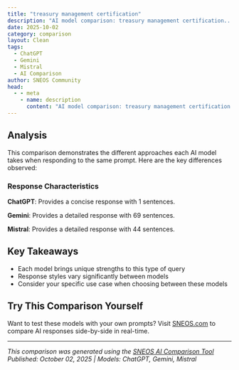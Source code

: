 ```yaml
---
title: "treasury management certification"
description: "AI model comparison: treasury management certification..."
date: 2025-10-02
category: comparison
layout: Clean
tags:
  - ChatGPT
  - Gemini
  - Mistral
  - AI Comparison
author: SNEOS Community
head:
  - - meta
    - name: description
      content: "AI model comparison: treasury management certification..."
---
```


<ChatComparison
  title="treasury management certification"
  prompt="treasury management certification"
  :responses='{
    "ChatGPT": "Treasury Management Certification is a professional credential designed for individuals who work in the field of treasury management. This certification can enhance knowledge, skills, and opportunities in managing a company&#39;s financial resources, cash flow, investments, and risk management.\n\nHere are some common treasury management certifications and their details:\n\n1. **Certified Treasury Professional (CTP)**:\n   - Offered by the Association for Financial Professionals (AFP).\n   - Focuses on various areas such as cash management, corporate finance, risk management, and financial instruments.\n   - Requires passing an exam and maintaining continuing education.\n\n2. **Certification in Risk Management Assurance (CRMA)**:\n   - Offered by the Institute of Internal Auditors (IIA).\n   - While broader than just treasury, it covers risk management, which is relevant for treasury professionals.\n\n3. **Certified Public Finance Officer (CPFO)**:\n   - Offered by the Government Finance Officers Association (GFOA).\n   - Focuses on public finance but includes significant treasury management components.\n\n4. **Chartered Financial Analyst (CFA)**:\n   - Although broader and more investment-focused, CFAs often work in roles that overlap with treasury management.\n\n5. **Association for Financial Professionals (AFP) Treasury Management Certification**:\n   - Specific to treasury management practices and required competencies in the field.\n\n### Benefits of Certification:\n- Enhances credibility and recognition in the finance community.\n- Expands knowledge of cash flow management, risk assessment, and financial strategies.\n- Can lead to career advancement and opportunities in treasury management roles.\n\n### Requirements:\nTypically, certifications require a combination of education, experience, and passing an exam. Continuing education may also be required to maintain the certification.\n\nIf you&#39;re interested in pursuing certification, you should check the specific requirements and details for the certification you are interested in, including resources for study materials and exam preparation.",
    "Gemini": "Okay, let\u0027s dive into the world of Treasury Management Certifications. Here\u0027s a breakdown of the most popular and respected options, along with key considerations to help you decide which is right for you:\n\n**Top Treasury Management Certifications:**\n\n*   **Certified Treasury Professional (CTP)**:\n\n    *   **Issuing Organization:** Association for Financial Professionals (AFP)\n    *   **What it is:** The CTP is the gold standard in treasury certifications. It covers a broad range of treasury and financial risk management topics, including liquidity management, cash forecasting, working capital management, corporate finance, and treasury technology.\n    *   **Target Audience:** Mid- to senior-level treasury professionals, financial analysts, cash managers, and anyone seeking to demonstrate expertise in treasury management.\n    *   **Prerequisites:**\n        *   Bachelor\u0027s degree *or* equivalent (AFP considers certain professional experiences equivalent to a degree)\n        *   Two years of full-time corporate finance experience *or*\n        *   One year of full-time corporate finance experience *plus* CTP/CCM exam passage within the past six years\n        *   Adherence to AFP\u0027s Code of Ethics\n    *   **Exam:** A comprehensive, computer-based exam with multiple-choice questions.\n    *   **Cost:** (Varies slightly depending on AFP membership status)\n        *   Exam Fee: Around $1,350 for members, $1,600 for non-members.  (Can be lower if you join AFP)\n        *   Study Materials: Additional cost (can range from a few hundred to over a thousand dollars).\n    *   **Benefits:** Increased credibility, career advancement opportunities, higher earning potential, and a deeper understanding of treasury best practices.\n    *   **Maintaining the Certification:** Requires ongoing continuing education credits (CEUs).\n\n*   **Certified Cash Manager (CCM) - *Note: AFP is sunsetting this certification***\n\n    *   **Important Note:** The CCM is being phased out by AFP.  They are not accepting new candidates.  The last CCM exam date was October 1, 2024.  Individuals already holding the CCM can still maintain it.\n    *   **Issuing Organization:** Association for Financial Professionals (AFP)\n    *   **What it *was*:** Focused specifically on cash management principles and practices.\n    *   **Target Audience:** Cash managers, treasury analysts, and professionals involved in day-to-day cash operations.\n    *   **Prerequisites:** Generally similar to CTP, though may have slightly different experience requirements depending on when the candidate applied.\n    *   **Exam:** Similar format to CTP.\n    *   **Cost:** Similar range as CTP.\n    *   **Benefits:** (Historically) Demonstrated expertise in cash management.\n    *   **Maintaining the Certification:** Requires ongoing continuing education credits (CEUs).\n\n*   **Certified Treasury Specialist (CTS)**:\n\n    *   **Issuing Organization:** Treasury Management Association of Canada (TMAC)\n    *   **What it is:** Focuses on Canadian treasury practices and regulations.  While valuable in Canada, its recognition internationally is less than the CTP.\n    *   **Target Audience:** Treasury professionals working in Canada or dealing with Canadian financial institutions.\n    *   **Prerequisites:** Typically requires a degree in a related field and/or relevant work experience.  Specific requirements may vary, so check with TMAC directly.\n    *   **Exam:** Covers Canadian-specific treasury topics.\n    *   **Benefits:**  Enhanced career prospects within Canada\u0027s treasury landscape.\n    *   **Note:**  Less widely recognized outside of Canada compared to the CTP.\n\n*   **Other Treasury-Related Certifications (Less Directly Treasury-Focused but Relevant):**\n\n    *   **Chartered Financial Analyst (CFA):**  While broader than pure treasury, the CFA charter provides a strong foundation in finance and investment principles.  It can be valuable for treasury professionals who are involved in investment decisions or managing financial risk.  Issued by the CFA Institute.\n    *   **Financial Risk Manager (FRM):**  Focused on risk management principles and practices.  Relevant for treasury professionals involved in hedging, risk mitigation, or financial modeling.  Issued by the Global Association of Risk Professionals (GARP).\n    *   **Certified Public Accountant (CPA):**  Useful for treasury professionals who need a strong understanding of accounting principles and financial reporting.  Administered by state accounting boards.\n    *   **Certified Management Accountant (CMA):**  Focuses on internal accounting and financial management, including budgeting, forecasting, and cost analysis. Administered by the Institute of Management Accountants (IMA).\n\n**Factors to Consider When Choosing a Certification:**\n\n*   **Your Career Goals:**  What kind of treasury role do you aspire to have? Are you focused on cash management, corporate finance, risk management, or a broader role?\n*   **Your Current Experience:** Do you meet the eligibility requirements for the certification(s) you\u0027re considering?\n*   **Geographic Location:**  Is the certification recognized and valued in your region? The CTP is generally the most widely recognized globally.\n*   **Cost:** Factor in the exam fee, study materials, and ongoing maintenance fees (CEUs).\n*   **Time Commitment:**  Preparing for these exams can be time-consuming.  Consider the amount of time you can realistically dedicate to studying.\n*   **Company Support:** Will your employer support your certification efforts by providing financial assistance or study time?\n\n**Key Steps to Getting Certified:**\n\n1.  **Research:** Thoroughly research the certifications that align with your career goals and experience.  Visit the websites of the issuing organizations (AFP, TMAC, CFA Institute, GARP, IMA).\n2.  **Eligibility:** Confirm that you meet the eligibility requirements for the certification.\n3.  **Application:** Complete the application process and pay the necessary fees.\n4.  **Study:** Dedicate sufficient time to studying using recommended study materials (textbooks, practice exams, online courses).\n5.  **Exam:** Register for and take the exam.\n6.  **Certification:** Upon passing the exam, you will receive your certification.\n7.  **Maintenance:** Maintain your certification by completing ongoing continuing education requirements.\n\n**In summary:**\n\n*   The **CTP** is the most widely recognized and respected treasury certification.  It\u0027s a great choice for professionals seeking a broad understanding of treasury management and career advancement.\n*   The **CCM** *is no longer available* to new candidates.\n*   The **CTS** is suitable for treasury professionals working in Canada.\n*   Other certifications (CFA, FRM, CPA, CMA) can be valuable for treasury professionals depending on their specific roles and responsibilities.\n\nIt is *highly recommended* to visit the official websites of the issuing organizations (especially AFP for the CTP) for the most up-to-date information on exam dates, fees, eligibility requirements, and study materials.  Good luck!\n",
    "Mistral": "Treasury management certification is a professional credential that demonstrates expertise in the field of treasury and financial management. These certifications are highly valued in the finance industry and can significantly enhance career prospects. Here are some of the most recognized treasury management certifications:\n\n1. **Certified Treasury Professional (CTP)**\n   - **Issuing Body:** Association for Financial Professionals (AFP)\n   - **Description:** The CTP certification is designed for professionals who manage cash, liquidity, and risk. It covers areas such as cash management, capital markets, risk management, and corporate finance.\n   - **Eligibility:** Candidates must have a minimum of two years of relevant work experience and pass the CTP exam.\n\n2. **Certified Corporate Financial Planning \u0026 Analysis Professional (FP\u0026A)**\n   - **Issuing Body:** Association for Financial Professionals (AFP)\n   - **Description:** The FP\u0026A certification is aimed at professionals involved in financial planning and analysis. It focuses on budgeting, forecasting, and performance management.\n   - **Eligibility:** Candidates must have a minimum of three years of relevant work experience and pass the FP\u0026A exam.\n\n3. **Certified Treasury Manager (CTM)**\n   - **Issuing Body:** International Academy of Business and Financial Management (IABFM)\n   - **Description:** The CTM certification is designed for professionals who manage treasury functions within organizations. It covers areas such as cash management, risk management, and financial planning.\n   - **Eligibility:** Candidates must have relevant work experience and pass the CTM exam.\n\n4. **Certified International Cash Manager (CICM)**\n   - **Issuing Body:** International Academy of Business and Financial Management (IABFM)\n   - **Description:** The CICM certification is aimed at professionals who manage international cash and treasury operations. It covers areas such as international cash management, foreign exchange, and risk management.\n   - **Eligibility:** Candidates must have relevant work experience and pass the CICM exam.\n\n5. **Certified Treasury Manager (CTM)**\n   - **Issuing Body:** International Academy of Business and Financial Management (IABFM)\n   - **Description:** The CTM certification is designed for professionals who manage treasury functions within organizations. It covers areas such as cash management, risk management, and financial planning.\n   - **Eligibility:** Candidates must have relevant work experience and pass the CTM exam.\n\n6. **Certified Treasury Manager (CTM)**\n   - **Issuing Body:** International Academy of Business and Financial Management (IABFM)\n   - **Description:** The CTM certification is designed for professionals who manage treasury functions within organizations. It covers areas such as cash management, risk management, and financial planning.\n   - **Eligibility:** Candidates must have relevant work experience and pass the CTM exam.\n\n7. **Certified Treasury Manager (CTM)**\n   - **Issuing Body:** International Academy of Business and Financial Management (IABFM)\n   - **Description:** The CTM certification is designed for professionals who manage treasury functions within organizations. It covers areas such as cash management, risk management, and financial planning.\n   - **Eligibility:** Candidates must have relevant work experience and pass the CTM exam.\n\n8. **Certified Treasury Manager (CTM)**\n   - **Issuing Body:** International Academy of Business and Financial Management (IABFM)\n   - **Description:** The CTM certification is designed for professionals who manage treasury functions within organizations. It covers areas such as cash management, risk management, and financial planning.\n   - **Eligibility:** Candidates must have relevant work experience and pass the CTM exam.\n\n9. **Certified Treasury Manager (CTM)**\n   - **Issuing Body:** International Academy of Business and Financial Management (IABFM)\n   - **Description:** The CTM certification is designed for professionals who manage treasury functions within organizations. It covers areas such as cash management, risk management, and financial planning.\n   - **Eligibility:** Candidates must have relevant work experience and pass the CTM exam.\n\n10. **Certified Treasury Manager (CTM)**\n    - **Issuing Body:** International Academy of Business and Financial Management (IABFM)\n    - **Description:** The CTM certification is designed for professionals who manage treasury functions within organizations. It covers areas such as cash management, risk management, and financial planning.\n    - **Eligibility:** Candidates must have relevant work experience and pass the CTM exam.\n\nThese certifications can help professionals advance their careers by demonstrating their expertise and commitment to the field of treasury management. Each certification has its own set of requirements and exams, so it\u0027s important to choose the one that best aligns with your career goals and professional background."
  }'
  published-date="14:15"
/>

## Analysis

This comparison demonstrates the different approaches each AI model takes when responding to the same prompt. Here are the key differences observed:

### Response Characteristics

**ChatGPT**: Provides a concise response with 1 sentences. 

**Gemini**: Provides a detailed response with 69 sentences. 

**Mistral**: Provides a detailed response with 44 sentences. 

## Key Takeaways

- Each model brings unique strengths to this type of query
- Response styles vary significantly between models
- Consider your specific use case when choosing between these models

## Try This Comparison Yourself

Want to test these models with your own prompts? Visit [SNEOS.com](https://sneos.com) to compare AI responses side-by-side in real-time.

---

*This comparison was generated using the [SNEOS AI Comparison Tool](https://sneos.com)*
*Published: October 02, 2025 | Models: ChatGPT, Gemini, Mistral*
